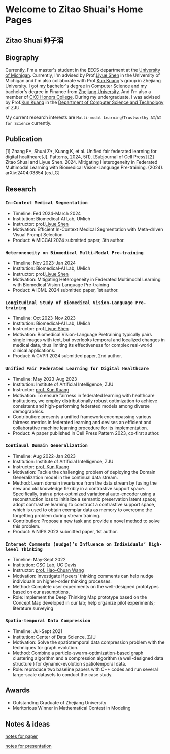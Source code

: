 # Welcome to Zitao Shuai's Home Pages

## Zitao Shuai      帅子滔

## Biography

Currently, I'm a master's student in the EECS department at the [University of Michigan](https://umich.edu/). Currently, I'm advised by Prof.[Liyue Shen](https://liyueshen.engin.umich.edu/) in the University of Michigan and I'm also collaborate with Prof.[Kun Kuang](https://kunkuang.github.io/)'s group in Zhejiang University. I got my bachelor's degree in Computer Science and my bachelor's degree in Finance from [Zhejiang University](https://www.zju.edu.cn/english/). And I'm also a member of [CKC Honors College](http://ckc.zju.edu.cn/ckcen/). During my undergraduate, I was advised by Prof.[Kun Kuang](https://kunkuang.github.io/) in the [Department of Computer Science and Technology](http://www.en.cs.zju.edu.cn/) of ZJU. 

My current research interests are `Multi-modal Learning`/`Trustworthy AI`/`AI for Science` currently. 
## Publication

[1] Zhang F\*, Shuai Z\*, Kuang K, et al. Unified fair federated learning for digital healthcare[J]. Patterns, 2024, 5(1). [Subjournal of Cell Press]
[2] Zitao Shuai and Liyue Shen. 2024. Mitigating Heterogeneity in Federated Multimodal Learning with Biomedical Vision-Language Pre-training. (2024). arXiv:2404.03854 [cs.LG]

## Research
### `In-Context Medical Segmentation`

- Timeline: Fed 2024-March 2024
- Institution: Biomedical-AI Lab, UMich
- Instructor: prof.[Liyue Shen](https://liyueshen.engin.umich.edu/)
- Motivation: Efficient In-Context Medical Segmentation with Meta-driven Visual Prompt Selection
-	Product: A MICCAI 2024 submitted paper, 3th author.

### `Heteroneneity on Biomedical Multi-Modal Pre-training`

- Timeline: Nov 2023-Jan 2024
- Institution: Biomedical-AI Lab, UMich
- Instructor: prof.[Liyue Shen](https://liyueshen.engin.umich.edu/)
- Motivation: Mitigating Heterogeneity in Federated Multimodal Learning with Biomedical Vision-Language Pre-training
-	Product: A ICML 2024 submitted paper, 1st author.
  
### `Longitudinal Study of Biomedical Vision-Language Pre-training`

- Timeline: Oct 2023-Nov 2023
- Institution: Biomedical-AI Lab, UMich
- Instructor: prof.[Liyue Shen](https://liyueshen.engin.umich.edu/)
-	Motivation: Biomedical Vision-Language Pretraining typically pairs single images with text, but overlooks temporal and localized changes in medical data, thus limiting its effectiveness for complex real-world clinical applications.
-	Product: A CVPR 2024 submitted paper, 2nd author.

### `Unified Fair Federated Learning for Digital Healthcare`

- Timeline: May 2023-Aug 2023
- Institution: Institute of Artificial Intelligence, ZJU
- Instructor: [prof. Kun Kuang](https://kunkuang.github.io/)
-	Motivation: To ensure fairness in federated learning with healthcare institutions, we employ distributionally robust optimization to achieve consistent and high-performing federated models among diverse demographics.
-	Contribution: presents a unified framework encompassing various fairness metrics in federated learning and devises an efficient and collaborative machine learning procedure for its implementation.
-	Product: A paper published in Cell Press Pattern 2023, co-first author.

### `Continual Domain Generalization`

- Timeline: Aug 2022-Jan 2023
- Institution: Institute of Artificial Intelligence, ZJU
- Instructor: [prof. Kun Kuang](https://kunkuang.github.io/)
-	Motivation: Tackle the challenging problem of deploying the Domain Generalization model in the continual data stream.
-	Method: Learn domain invariance from the data stream by fusing the new and old knowledge flexibly in a contrastive support space. Specifically, train a prior-optimized variational auto-encoder using a reconstruction loss to initialize a semantic preservation latent space; adopt contrastive learning to construct a contrastive support space, which is used to obtain exemplar data as memory to overcome the forgetting problem during stream training.
-	Contribution: Propose a new task and provide a novel method to solve this problem.
-	Product: A NIPS 2023 submitted paper, 1st author.

### `Internet Comments (nudge)’s Influence on Individuals’ High-level Thinking`

- Timeline: May-Sept 2022
- Institution: CSC Lab, UC Davis
- Instructor: [prof. Hao-Chuan Wang](http://www.haochuanwang.info/)
-	Motivation: Investigate if peers' thinking comments can help nudge individuals on higher-order thinking processes.
-	Method: Complete user experiments on the well-designed prototypes based on our assumptions.
-	Role: Implement the Deep Thinking Map prototype based on the Concept Map developed in our lab; help organize pilot experiments; literature surveying


### `Spatio-temporal Data Compression`

- Timeline: Jul-Sept 2021
- Institution: Center of Data Science, ZJU
-	Motivation: Solve the spatiotemporal data compression problem with the techniques for graph evolution.
-	Method: Combine a particle-swarm-optimization-based graph clustering algorithm and a compression algorithm (a well-designed data structure ) for dynamic-evolution spatiotemporal data.
-	Role: reproduce two baseline papers with C++ codes and run several large-scale datasets to conduct the case study.


## Awards

- Outstanding Graduate of Zhejiang University
- Meritorious Winner in Mathematical Contest in Modeling


## Notes & ideas

[notes for paper](https://zitao-shuai.github.io/notes/paper)

[notes for presentation](https://zitao-shuai.github.io/notes/pre)

